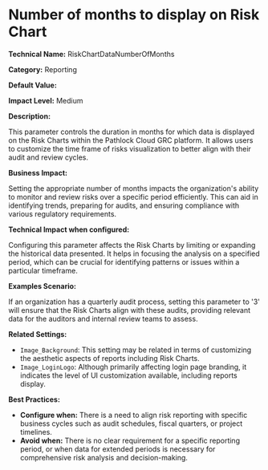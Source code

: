 # Number of months to display on Risk Chart

**Technical Name:** RiskChartDataNumberOfMonths

**Category:** Reporting

**Default Value:** 

**Impact Level:** Medium

**Description:**

This parameter controls the duration in months for which data is displayed on the Risk Charts within the Pathlock Cloud GRC platform. It allows users to customize the time frame of risks visualization to better align with their audit and review cycles.

**Business Impact:**

Setting the appropriate number of months impacts the organization's ability to monitor and review risks over a specific period efficiently. This can aid in identifying trends, preparing for audits, and ensuring compliance with various regulatory requirements.

**Technical Impact when configured:**

Configuring this parameter affects the Risk Charts by limiting or expanding the historical data presented. It helps in focusing the analysis on a specified period, which can be crucial for identifying patterns or issues within a particular timeframe. 

**Examples Scenario:**

If an organization has a quarterly audit process, setting this parameter to '3' will ensure that the Risk Charts align with these audits, providing relevant data for the auditors and internal review teams to assess.

**Related Settings:** 

- `Image_Background`: This setting may be related in terms of customizing the aesthetic aspects of reports including Risk Charts.
- `Image_LoginLogo`: Although primarily affecting login page branding, it indicates the level of UI customization available, including reports display.

**Best Practices:** 

- **Configure when:** There is a need to align risk reporting with specific business cycles such as audit schedules, fiscal quarters, or project timelines.
- **Avoid when:** There is no clear requirement for a specific reporting period, or when data for extended periods is necessary for comprehensive risk analysis and decision-making.